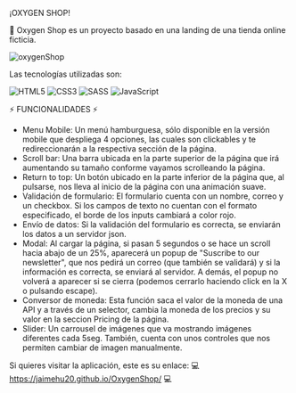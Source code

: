 ¡OXYGEN SHOP!

💼 Oxygen Shop es un proyecto basado en una landing de una tienda online ficticia.

![oxygenShop](https://github.com/user-attachments/assets/32e24d0c-7191-431b-b228-fb5eb0f7e29a)

Las tecnologías utilizadas son:

![HTML5](https://img.shields.io/badge/html5-%23E34F26.svg?style=for-the-badge&logo=html5&logoColor=white) ![CSS3](https://img.shields.io/badge/css3-%231572B6.svg?style=for-the-badge&logo=css3&logoColor=white) ![SASS](https://img.shields.io/badge/SASS-hotpink.svg?style=for-the-badge&logo=SASS&logoColor=white)  ![JavaScript](https://img.shields.io/badge/javascript-%23323330.svg?style=for-the-badge&logo=javascript&logoColor=%23F7DF1E)

⚡ FUNCIONALIDADES ⚡
  - Menu Mobile: Un menú hamburguesa, sólo disponible en la versión mobile que despliega 4 opciones, las cuales son clickables y te redireccionarán a la respectiva sección de la página.
  - Scroll bar: Una barra ubicada en la parte superior de la página que irá aumentando su tamaño conforme vayamos scrolleando la página.
  - Return to top: Un botón ubicado en la parte inferior de la página que, al pulsarse, nos lleva al inicio de la página con una animación suave.
  - Validación de formulario: El formulario cuenta con un nombre, correo y un checkbox. Si los campos de texto no cuentan con el formato especificado, el borde de los inputs cambiará a color rojo.
  - Envío de datos: Si la validación del formulario es correcta, se enviarán los datos a un servidor json.
  - Modal: Al cargar la página, si pasan 5 segundos o se hace un scroll hacia abajo de un 25%, aparecerá un popup de "Suscribe to our newsletter", que nos pedirá un correo (que también se validará) y si la información es correcta, se enviará al servidor. A demás, el popup no volverá a aparecer si se cierra (podemos cerrarlo haciendo click en la X o pulsando escape).
  - Conversor de moneda: Esta función saca el valor de la moneda de una API y a través de un selector, cambia la moneda de los precios y su valor en la seccion Pricing de la página.
  - Slider: Un carrousel de imágenes que va mostrando imágenes diferentes cada 5seg. También, cuenta con unos controles que nos permiten cambiar de imagen manualmente.

Si quieres visitar la aplicación, este es su enlace: 💻 https://jaimehu20.github.io/OxygenShop/ 💻
